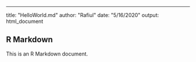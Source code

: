 ---
title: "HelloWorld.md"
author: "Rafiul"
date: "5/16/2020"
output: html_document




## R Markdown

This is an R Markdown document.



